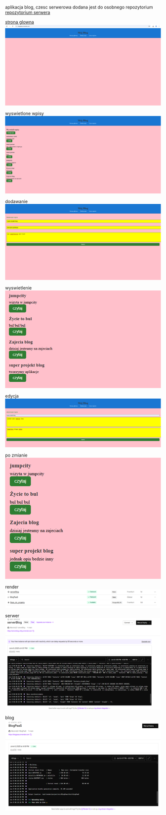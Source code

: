aplikacja blog, czesc serwerowa dodana jest do osobnego repozytorium<br>
<a href="https://github.com/Marcindz2/serverBlog">repozytorium serwera</a><br>

<a href="https://blogpaas.onrender.com/">strona glowna</a><br>
![stronaglowna](./ss/ss1.png)<br>

wyswietlone wpisy<br>
![wpisy](./ss/ss2.png)<br>

dodawanie<br>
![dodawanie](./ss/ss3.png)<br>

wyswietlenie<br>
![wyswietlenie](./ss/ss4.png)<br>

edycja<br>
![wyswietlenie](./ss/ss5.png)<br>

po zmianie<br>
![zmiana](./ss/ex6.png)<br>

render<br>
![render](./ss/ss7.png)<br>

serwer<br>
![serwer](./ss/ss8.png)<br>

blog <br>
![blog](./ss/ss9.png)<br>
